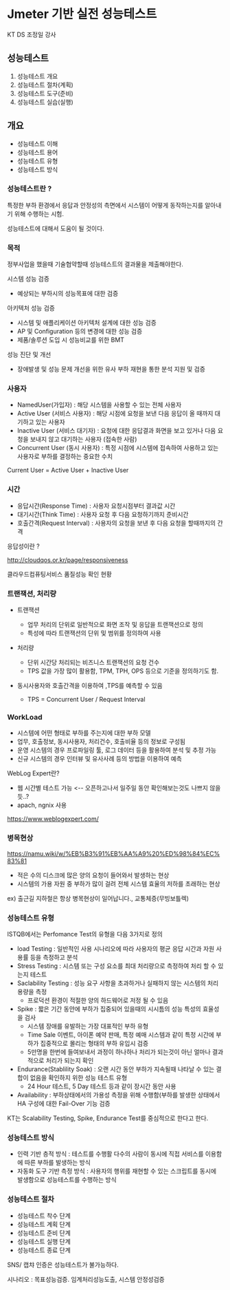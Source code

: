 # Jmeter 기반 실전 성능테스트

KT DS 조정일 강사

## 성능테스트

 1. 성능테스트 개요
 2. 성능테스트 절차(계획)
 3. 성능테스트 도구(준비)
 4. 성능테스트 실습(실행)


## 개요

 - 성능테스트 이해
 - 성능테스트 용어
 - 성능테스트 유형
 - 성능테스트 방식
 
 ### 성능테스트란 ? 

특정한 부하 환경에서 응답과 안정성의 측면에서 시스템이 어떻게 동작하는지를 알아내기 위해 수행하는 시험.

성능테스트에 대해서 도움이 될 것이다.

 ### 목적
 
 정부사업을 했을때 기술협약할때 성능테스트의 결과물을 제출해야한다. 
 
 시스템 성능 검증
 
 - 예상되는 부하시의 성능목표에 대한 검증
 
 아키텍처 성능 검증
  
 - 시스템 및 애플리케이션 아키텍처 설계에 대한 성능 검증
 - AP 및 Configuration 등의 변경에 대한 성능 검증
 - 제품/솔루션 도입 시 성능비교를 위한 BMT
 
 성능 진단 및 개선
 
 - 장애발생 및 성능 문제 개선을 위한 유사 부하 재현을 통한 분석 지원 및 검증
 
 
 ### 사용자
 
 - NamedUser(가입자) : 해당 시스템을 사용할 수 있는 전체 사용자
 - Active User (서비스 사용자) : 해당 시점에 요청을 보낸 다음 응답이 올 때까지 대기하고 있는 사용자
 - Inactive User (서비스 대기자) : 요청에 대한 응답결과 화면을 보고 있거나 다음 요청을 보내지 않고 대기하는 사용자 (접속한 사람)
 - Concurrent User (동시 사용자) : 특정 시점에 시스템에 접속하여 사용하고 있는 사용자로 부하를 결정하는 중요한 수치
 
 Current User = Active User + Inactive User
 
 
 ### 시간
 
  - 응답시간(Response Time) : 사용자 요청시점부터 결과값 시간
  - 대기시간(Think Time) : 사용자 요청 후 다음 요청하기까지 준비시간
  - 호출간격(Request Interval) : 사용자의 요청을 보낸 후 다음 요청을 할때까지의 간격
  
  응답성이란 ? 
  
  http://cloudqos.or.kr/page/responsiveness
 
  클라우드컴퓨팅서비스 품질성능 확인 현황
  
  
  ### 트랜잭션, 처리량
  
  - 트랜잭션
    - 업무 처리의 단위로 일반적으로 화면 조작 및 응답을 트랜잭션으로 정의
    - 특성에 따라 트랜잭션의 단위 및 범위를 정의하여 사용
  
  - 처리량
    - 단위 시간당 처리되는 비즈니스 트랜잭션의 요청 건수 
    - TPS 값을 가장 많이 활용함, TPM, TPH, OPS 등으로 기준을 정의하기도 함.
 
  - 동시사용자와 호출간격을 이용하여 ,TPS를 예측할 수 있음
    - TPS = Concurrent User / Request Interval
    
 
  ### WorkLoad
 
  - 시스템에 어떤 형태로 부하를 주는지에 대한 부하 모델
  - 업무, 호출정보, 동시사용자, 처리건수, 호출비율 등의 정보로 구성됨
  - 운영 시스템의 경우 프로파일링 툴, 로그 데이터 등을 활용하여 분석 및 추정 가능
  - 신규 시스템의 경우 인터뷰 및 유사사례 등의 방법을 이용하여 예측

  WebLog Expert란? 
  
  - 웹 시간별 테스트 가능 <-- 오픈하고나서 일주일 동안 확인해보는것도 나쁘지 않을듯..?
  - apach, ngnix 사용
 
  https://www.weblogexpert.com/
  
  
  ### 병목현상
  
  https://namu.wiki/w/%EB%B3%91%EB%AA%A9%20%ED%98%84%EC%83%81

 - 적은 수의 디스크에 많은 양의 요청이 들어와서 발생하는 현상
 - 시스템의 가용 자원 중 부하가 많이 걸려 전체 시스템 효율의 저하를 초래하는 현상
 
  ex) 출근길 지하철은 항상 병목현상이 일어납니다., 교통체증(무빙보틀렉)
  
  
  
  ### 성능테스트 유형
  
  ISTQB에서는 Perfomance Test의 유형을 다음 3가지로 정의
  
  - load Testing : 일반적인 사용 시나리오에 따라 사용자의 평균 응답 시간과 자원 사용률 등을 측정하고 분석
  - Stress Testing : 시스템 또는 구성 요소를 최대 처리량으로 측정하여 처리 할 수 있는지 테스트
  - Saclability Testing : 성능 요구 사항을 초과하거나 실패하지 않는 시스템의 처리 용량을 측정 
    - 프로덕션 환경이 적절한 양의 하드웨어로 저정 될 수 있음
  - Spike : 짧은 기간 동안에 부하가 집중되어 있을때의 시시틈의 성능 특성의 효율성을 검사
    - 시스템 장애를 유발하는 가장 대표적인 부하 유형 
    - Time Sale 이벤트, 아이폰 예약 판매, 특정 예매 시스템과 같이 특정 시간에 부하가 집중적으로 몰리는 형태의 부하 유입시 검증
    - 5만명을 한번에 들여보내서 과정이 하나하나 처리가 되는것이 아닌 얼마나 결과적으로 처리가 되는지 확인
  - Endurance(Stablility Soak) : 오랜 시간 동안 부하가 지속될때 나타날 수 있는 결합이 없음을 확인하지 위한 성능 테스트 유형
    - 24 Hour 테스트, 5 Day 테스트 등과 같이 장시간 동안 사용
  - Availability : 부하상태에서의 가용성 측정을 위해 수행함(부하를 발생한 상태에서 HA 구성에 대한 Fail-Over 기능 검증
  
  KT는 Scalability Testing, Spike, Endurance Test를 중심적으로 한다고 한다.
  
  ### 성능테스트 방식
  
  - 인력 기반 층적 방식 : 테스트를 수행활 다수의 사람이 동시에 직접 서비스를 이용함에 따른 부하를 발생하는 방식 
  - 자동화 도구 기반 측정 방식 : 사용자의 행위를 재현할 수 있는 스크립트를 동시에 발생함으로 성능테스트를 수행하는 방식
  
  ### 성능테스트 절차
  
  - 성능테스트 착수 단계
  - 성능테스트 계획 단계
  - 성능테스트 준비 단계
  - 성능테스트 실행 단계
  - 성능테스트 종료 단계
  
  
  SNS/ 캡챠 인증은 성능테스트가 불가능하다.
  
  시나리오 : 목표성능검증. 
  임계처리성능도출,
  시스템 안정성검증
  
